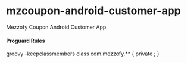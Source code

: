 # mzcoupon-android-customer-app
Mezzofy Coupon Android Customer App

#### Proguard Rules

groovy
-keepclassmembers class com.mezzofy.** {
 private <fields>;
}
